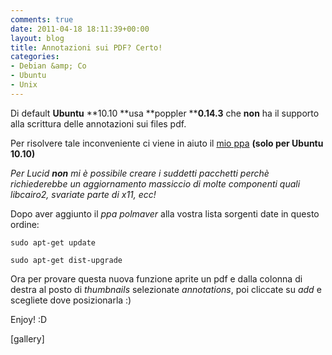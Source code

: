 ```yaml
---
comments: true
date: 2011-04-18 18:11:39+00:00
layout: blog
title: Annotazioni sui PDF? Certo!
categories:
- Debian &amp; Co
- Ubuntu
- Unix
---
```


Di default **Ubuntu** **10.10 **usa **poppler ****0.14.3** che **non** ha il supporto alla scrittura delle annotazioni sui files pdf.

Per risolvere tale inconveniente ci viene in aiuto il [mio ppa](http://www.polslinux.it/polslinux-repository) **(****solo per Ubuntu 10.10****)**

_Per Lucid **non** mi è possibile creare i suddetti pacchetti perchè richiederebbe un aggiornamento massiccio di molte componenti quali libcairo2, svariate parte di x11, ecc!_

Dopo aver aggiunto il _ppa polmaver_ alla vostra lista sorgenti date in questo ordine:


`sudo apt-get update`




`sudo apt-get dist-upgrade`


Ora per provare questa nuova funzione aprite un pdf e dalla colonna di destra al posto di _thumbnails_ selezionate _annotations_, poi cliccate su _add_ e scegliete dove posizionarla :)

Enjoy! :D

[gallery]
